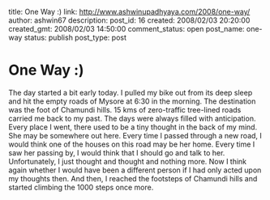 title: One Way :)
link: http://www.ashwinupadhyaya.com/2008/one-way/
author: ashwin67
description: 
post_id: 16
created: 2008/02/03 20:20:00
created_gmt: 2008/02/03 14:50:00
comment_status: open
post_name: one-way
status: publish
post_type: post

# One Way :)

The day started a bit early today. I pulled my bike out from its deep sleep and hit the empty roads of Mysore at 6:30 in the morning. The destination was the foot of Chamundi hills. 15 kms of zero-traffic tree-lined roads carried me back to my past. The days were always filled with anticipation. Every place I went, there used to be a tiny thought in the back of my mind. She may be somewhere out here. Every time I passed through a new road, I would think one of the houses on this road may be her home. Every time I saw her passing by, I would think that I should go and talk to her. Unfortunately, I just thought and thought and nothing more. Now I think again whether I would have been a different person if I had only acted upon my thoughts then. And then, I reached the footsteps of Chamundi hills and started climbing the 1000 steps once more.